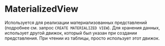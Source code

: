 # MaterializedView

Используется для реализации материализованных представлений (подробнее см. запрос `CREATE MATERIALIZED VIEW`). Для хранения данных, использует другой движок, который был указан при создании представления. При чтении из таблицы, просто использует этот движок.
